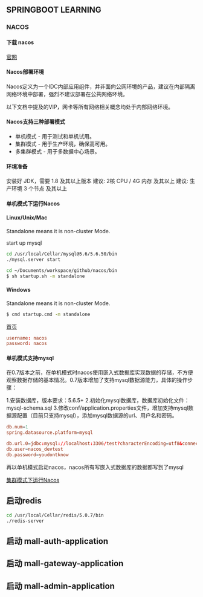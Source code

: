 ## SPRINGBOOT LEARNING

### NACOS

#### 下载 nacos

[官网](!https://nacos.io/zh-cn/docs/deployment.html)

#### Nacos部署环境

Nacos定义为一个IDC内部应用组件，并非面向公网环境的产品，建议在内部隔离网络环境中部署，强烈不建议部署在公共网络环境。

以下文档中提及的VIP，网卡等所有网络相关概念均处于内部网络环境。

#### Nacos支持三种部署模式

- 单机模式 - 用于测试和单机试用。
- 集群模式 - 用于生产环境，确保高可用。
- 多集群模式 - 用于多数据中心场景。
#### 环境准备

安装好 JDK，需要 1.8 及其以上版本
建议: 2核 CPU / 4G 内存 及其以上
建议: 生产环境 3 个节点 及其以上

#### 单机模式下运行Nacos

#### Linux/Unix/Mac

Standalone means it is non-cluster Mode.

start up mysql

```bash
cd /usr/local/Cellar/mysql@5.6/5.6.50/bin
./mysql.server start
```

```bash
cd ~/Documents/workspace/github/nacos/bin
$ sh startup.sh -m standalone
```

#### Windows

Standalone means it is non-cluster Mode.

```bash
$ cmd startup.cmd -m standalone
```

[首页](!http://localhost:8848/nacos/#/login)

```conf
username: nacos
password: nacos
```

#### 单机模式支持mysql

在0.7版本之前，在单机模式时nacos使用嵌入式数据库实现数据的存储，不方便观察数据存储的基本情况。0.7版本增加了支持mysql数据源能力，具体的操作步骤：

1.安装数据库，版本要求：5.6.5+
2.初始化mysql数据库，数据库初始化文件：mysql-schema.sql
3.修改conf/application.properties文件，增加支持mysql数据源配置（目前只支持mysql），添加mysql数据源的url、用户名和密码。

```conf
db.num=1
spring.datasource.platform=mysql

db.url.0=jdbc:mysql://localhost:3306/test?characterEncoding=utf8&connectTimeout=1000&socketTimeout=3000&autoReconnect=true
db.user=nacos_devtest
db.password=youdontknow
```

再以单机模式启动nacos，nacos所有写嵌入式数据库的数据都写到了mysql


[集群模式下运行Nacos](!https://nacos.io/zh-cn/docs/cluster-mode-quick-start.html)

## 启动redis

```bash
cd /usr/local/Cellar/redis/5.0.7/bin
./redis-server
```

## 启动 mall-auth-application

## 启动 mall-gateway-application

## 启动 mall-admin-application

